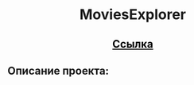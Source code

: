 <h1 align="center">MoviesExplorer</h1>

<h2 align="center">
  <a href="https://movies.balineseleaf.nomoredomainsrocks.ru/" style="color: black;" target="_blank">Ссылка</a>
</h2>

<h2>Описание проекта:</h2>
